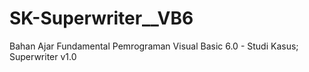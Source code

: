 # SK-Superwriter__VB6
Bahan Ajar Fundamental Pemrograman Visual Basic 6.0 - Studi Kasus; Superwriter v1.0
